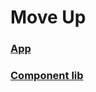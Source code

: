 # Move Up
### [App](https://comment-on-85597.firebaseapp.com/)
### [Component lib](https://xingbo828.github.io/comment-on/storybook-static)
